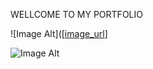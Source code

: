 WELLCOME TO MY PORTFOLIO
 
 ![Image Alt]([[image_url](https://github.com/YellapuAbhishek/MYPORTFOLIO/blob/77f7a87a178a4e8d008a0cde08efc609a09e3c35/Screenshot%202025-08-01%20180531.png)]
 
 
  ![Image Alt]([image_url](https://github.com/YellapuAbhishek/MYPORTFOLIO/blob/dfea4f6f0b967e6c7a00fcb4fc37105c8c7da3cc/Screenshot%202025-08-01%20180556.png))


